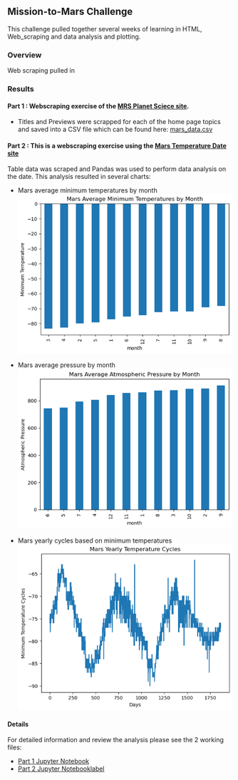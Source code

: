 ## Mission-to-Mars Challenge
This challenge pulled together several weeks of learning in HTML, Web_scraping and data analysis and plotting.

### Overview 
Web scraping pulled in 


### Results
#### Part 1 :  Webscraping exercise of the [MRS Planet Sciece site](https://redplanetscience.com/).
* Titles and Previews were scrapped for each of the home page topics and saved into a CSV file which can be found here: [mars_data.csv](https://github.com/SusanFair/Mission-to-Mars/blob/main/mars_data.csv)

 #### Part 2 : This is a webscraping exercise using the [Mars Temperature Date site](https://data-class-mars-challenge.s3.amazonaws.com/Mars/index.html)
 Table data was scraped and Pandas was used to perform data analysis on the date.  This analysis resulted in several charts:
 

 * Mars average minimum temperatures by month
![Avg Min Temp](https://github.com/SusanFair/Mission-to-Mars/blob/main/Resources/avg_min_temp.png)

* Mars average pressure by month
    ![Avg Pressure](https://github.com/SusanFair/Mission-to-Mars/blob/main/Resources/avg_pressure.PNG)

* Mars yearly cycles based on minimum temperatures
    ![Alt text](https://github.com/SusanFair/Mission-to-Mars/blob/main/Resources/Mars_temp_cycles.PNG)

#### Details
For detailed information and review the analysis please see the 2 working files:
* [Part 1 Jupyter Notebook](https://github.com/SusanFair/Mission-to-Mars/blob/main/part_1_mars_news.ipynb)
* [Part 2 Jupyter Notebooklabel](https://github.com/SusanFair/Mission-to-Mars/blob/main/part_2_mars_weather.ipynb)